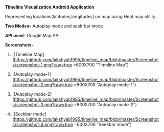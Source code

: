 **Timeline Visualization Android Application**

Representing locations(latitudes,longitudes) on map using Heat map utility.

**Two Modes-**
Autoplay mode and seek bar mode

**API used-**
Google Map API


**Screenshots-**

1. ![Timeline Map](https://github.com/lakshyab1995/timeline_map/blob/master/Screenshots/screenshot-1.png?raw=true =600X700 "Timeline Map")

2. ![Autoplay mode-1](https://github.com/lakshyab1995/timeline_map/blob/master/Screenshots/screenshot-2.png?raw=true =600X700 "Autoplay mode-1")

3. ![Autoplay mode-2](https://github.com/lakshyab1995/timeline_map/blob/master/Screenshots/screenshot-3.png?raw=true =600X700 "Autoplay mode-2")

4. ![Seekbar mode](https://github.com/lakshyab1995/timeline_map/blob/master/Screenshots/screenshot-4.png?raw=true =600X700 "Seekbar mode")
